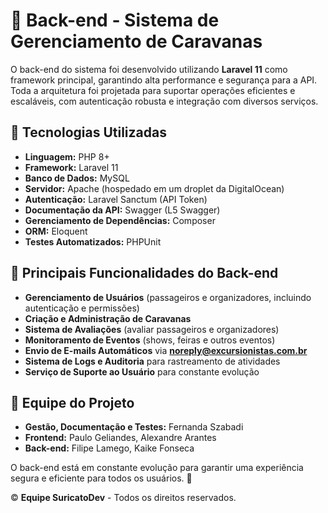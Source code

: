 # 🚀 Back-end - Sistema de Gerenciamento de Caravanas  

O back-end do sistema foi desenvolvido utilizando **Laravel 11** como framework principal, garantindo alta performance e segurança para a API. Toda a arquitetura foi projetada para suportar operações eficientes e escaláveis, com autenticação robusta e integração com diversos serviços.  

## 🔧 Tecnologias Utilizadas  

- **Linguagem:** PHP 8+  
- **Framework:** Laravel 11  
- **Banco de Dados:** MySQL
- **Servidor:** Apache (hospedado em um droplet da DigitalOcean)  
- **Autenticação:** Laravel Sanctum (API Token)  
- **Documentação da API:** Swagger (L5 Swagger)  
- **Gerenciamento de Dependências:** Composer  
- **ORM:** Eloquent  
- **Testes Automatizados:** PHPUnit  

## 📌 Principais Funcionalidades do Back-end  

- **Gerenciamento de Usuários** (passageiros e organizadores, incluindo autenticação e permissões)  
- **Criação e Administração de Caravanas**  
- **Sistema de Avaliações** (avaliar passageiros e organizadores)  
- **Monitoramento de Eventos** (shows, feiras e outros eventos)  
- **Envio de E-mails Automáticos** via **noreply@excursionistas.com.br**
- **Sistema de Logs e Auditoria** para rastreamento de atividades
- **Serviço de Suporte ao Usuário** para constante evolução

## 👥 Equipe do Projeto  

- **Gestão, Documentação e Testes:** Fernanda Szabadi  
- **Frontend:** Paulo Geliandes, Alexandre Arantes  
- **Back-end:** Filipe Lamego, Kaike Fonseca  

O back-end está em constante evolução para garantir uma experiência segura e eficiente para todos os usuários. 🚀  

© **Equipe SuricatoDev** - Todos os direitos reservados. 
